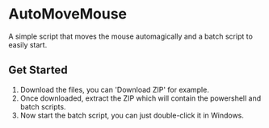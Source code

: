 # AutoMoveMouse

A simple script that moves the mouse automagically and a batch script to easily start.

## Get Started

1. Download the files, you can 'Download ZIP' for example. 
2. Once downloaded, extract the ZIP which will contain the powershell and batch scripts. 
3. Now start the batch script, you can just double-click it in Windows.
